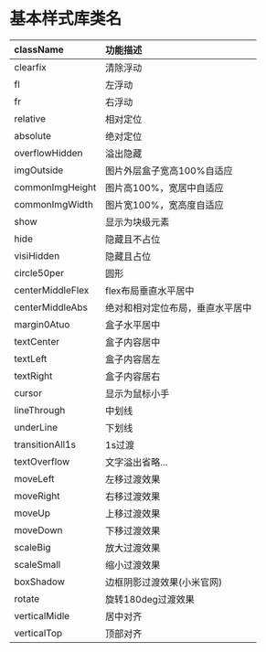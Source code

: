# 基本样式库类名
| className             | 功能描述                          
| :------               | :------                       
| clearfix              | 清除浮动                          
| fl                    | 左浮动 
| fr                    | 右浮动 
| relative              | 相对定位 
| absolute              | 绝对定位 
| overflowHidden        | 溢出隐藏 
| imgOutside            | 图片外层盒子宽高100%自适应 
| commonImgHeight       | 图片高100%，宽居中自适应 
| commonImgWidth        | 图片宽100%，宽高度自适应 
| show                  | 显示为块级元素
| hide                  | 隐藏且不占位
| visiHidden            | 隐藏且占位
| circle50per           | 圆形
| centerMiddleFlex      | flex布局垂直水平居中
| centerMiddleAbs       | 绝对和相对定位布局，垂直水平居中
| margin0Atuo           | 盒子水平居中
| textCenter            | 盒子内容居中
| textLeft              | 盒子内容居左
| textRight             | 盒子内容居右
| cursor                | 显示为鼠标小手
| lineThrough           | 中划线
| underLine             | 下划线
| transitionAll1s       | 1s过渡
| textOverflow          | 文字溢出省略...
| moveLeft              | 左移过渡效果
| moveRight             | 右移过渡效果
| moveUp                | 上移过渡效果
| moveDown              | 下移过渡效果
| scaleBig              | 放大过渡效果
| scaleSmall            | 缩小过渡效果
| boxShadow             | 边框阴影过渡效果(小米官网)
| rotate                | 旋转180deg过渡效果
| verticalMidle         | 居中对齐
| verticalTop           | 顶部对齐

